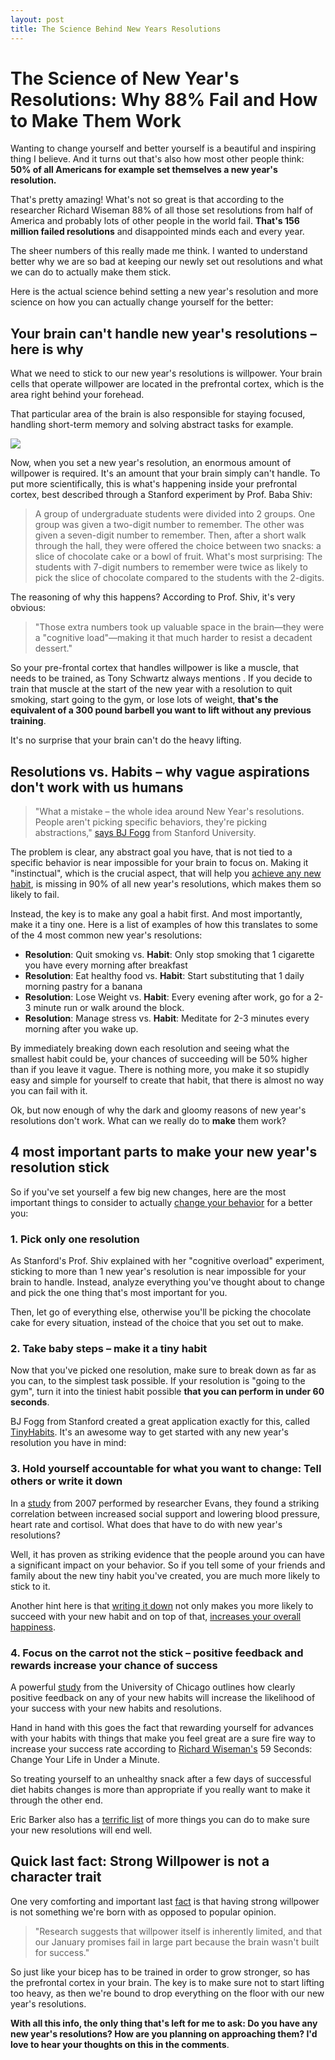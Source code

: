 ```yaml
---
layout: post
title: The Science Behind New Years Resolutions
---
```



# The Science of New Year's Resolutions: Why 88% Fail and How to Make Them Work

Wanting to change yourself and better yourself is a beautiful and inspiring thing I believe. And it turns out that's also how most other people think: **50% of all Americans for example set themselves a new year's resolution.**

That's pretty amazing! What's not so great is that according to the researcher Richard Wiseman 88% of all those set resolutions from half of America and probably lots of other people in the world fail. **That's 156 million failed resolutions** and disappointed minds each and every year.

The sheer numbers of this really made me think. I wanted to understand better why we are so bad at keeping our newly set out resolutions and what we can do to actually make them stick.

Here is the actual science behind setting a new year's resolution and more science on how you can actually change yourself for the better:


## Your brain can't handle new year's resolutions – here is why

What we need to stick to our new year's resolutions is willpower. Your brain cells that operate willpower are located in the prefrontal cortex, which is the area right behind your forehead.

That particular area of the brain is also responsible for staying focused, handling short-term memory and solving abstract tasks for example.

![][2]

Now, when you set a new year's resolution, an enormous amount of willpower is required. It's an amount that your brain simply can't handle. To put more scientifically, this is what's happening inside your prefrontal cortex, best described through a Stanford experiment by Prof. Baba Shiv:

> A group of undergraduate students were divided into 2 groups. One group was given a two-digit number to remember. The other was given a seven-digit number to remember. Then, after a short walk through the hall, they were offered the choice between two snacks: a slice of chocolate cake or a bowl of fruit. What's most surprising: The students with 7-digit numbers to remember were twice as likely to pick the slice of chocolate compared to the students with the 2-digits.

The reasoning of why this happens? According to Prof. Shiv, it's very obvious:

> "Those extra numbers took up valuable space in the brain—they were a "cognitive load"—making it that much harder to resist a decadent dessert."

So your pre-frontal cortex that handles willpower is like a muscle, that needs to be trained, as Tony Schwartz always mentions . If you decide to train that muscle at the start of the new year with a resolution to quit smoking, start going to the gym, or lose lots of weight, **that's the equivalent of a 300 pound barbell you want to lift without any previous training**.

It's no surprise that your brain can't do the heavy lifting.

## Resolutions vs. Habits – why vague aspirations don't work with us humans

> "What a mistake – the whole idea around New Year's resolutions. People aren't picking specific behaviors, they're picking abstractions," [says BJ Fogg][3] from Stanford University.

The problem is clear, any abstract goal you have, that is not tied to a specific behavior is near impossible for your brain to focus on. Making it "instinctual", which is the crucial aspect, that will help you [achieve any new habit][4], is missing in 90% of all new year's resolutions, which makes them so likely to fail.

Instead, the key is to make any goal a habit first. And most importantly, make it a tiny one. Here is a list of examples of how this translates to some of the 4 most common new year's resolutions:

* **Resolution**: Quit smoking vs. **Habit**: Only stop smoking that 1 cigarette you have every morning after breakfast
* **Resolution**: Eat healthy food vs. **Habit**: Start substituting that 1 daily morning pastry for a banana
* **Resolution**: Lose Weight vs. **Habit**: Every evening after work, go for a 2-3 minute run or walk around the block.
* **Resolution**: Manage stress vs. **Habit**: Meditate for 2-3 minutes every morning after you wake up.

By immediately breaking down each resolution and seeing what the smallest habit could be, your chances of succeeding will be 50% higher than if you leave it vague. There is nothing more, you make it so stupidly easy and simple for yourself to create that habit, that there is almost no way you can fail with it.

Ok, but now enough of why the dark and gloomy reasons of new year's resolutions don't work. What can we really do to **make** them work?

## 4 most important parts to make your new year's resolution stick 

So if you've set yourself a few big new changes, here are the most important things to consider to actually [change your behavior][4] for a better you:

### 1\. Pick only one resolution 

As Stanford's Prof. Shiv explained with her "cognitive overload" experiment, sticking to more than 1 new year's resolution is near impossible for your brain to handle. Instead, analyze everything you've thought about to change and pick the one thing that's most important for you.

Then, let go of everything else, otherwise you'll be picking the chocolate cake for every situation, instead of the choice that you set out to make.

### 2\. Take baby steps – make it a tiny habit

Now that you've picked one resolution, make sure to break down as far as you can, to the simplest task possible. If your resolution is "going to the gym", turn it into the tiniest habit possible **that you can perform in under 60 seconds**.

BJ Fogg from Stanford created a great application exactly for this, called [TinyHabits][5]. It's an awesome way to get started with any new year's resolution you have in mind:

 

### 3\. Hold yourself accountable for what you want to change: Tell others or write it down

In a [study][6] from 2007 performed by researcher Evans, they found a striking correlation between increased social support and lowering blood pressure, heart rate and cortisol. What does that have to do with new year's resolutions?

Well, it has proven as striking evidence that the people around you can have a significant impact on your behavior. So if you tell some of your friends and family about the new tiny habit you've created, you are much more likely to stick to it.

Another hint here is that [writing it down][7] not only makes you more likely to succeed with your new habit and on top of that, [increases your overall happiness][8].

### 4\. Focus on the carrot not the stick – positive feedback and rewards increase your chance of success

A powerful [study][9] from the University of Chicago outlines how clearly positive feedback on any of your new habits will increase the likelihood of your success with your new habits and resolutions.

Hand in hand with this goes the fact that rewarding yourself for advances with your habits with things that make you feel great are a sure fire way to increase your success rate according to [Richard Wiseman's][10] 59 Seconds: Change Your Life in Under a Minute.

So treating yourself to an unhealthy snack after a few days of successful diet habits changes is more than appropriate if you really want to make it through the other end.

Eric Barker also has a [terrific list][10] of more things you can do to make sure your new resolutions will end well.

 

## Quick last fact: Strong Willpower is not a character trait 

One very comforting and important last [fact][11] is that having strong willpower is not something we're born with as opposed to popular opinion.

> "Research suggests that willpower itself is inherently limited, and that our January promises fail in large part because the brain wasn't built for success."

So just like your bicep has to be trained in order to grow stronger, so has the prefrontal cortex in your brain. The key is to make sure not to start lifting too heavy, as then we're bound to drop everything on the floor with our new year's resolutions.

**With all this info, the only thing that's left for me to ask: Do you have any new year's resolutions? How are you planning on approaching them? I'd love to hear your thoughts on this in the comments**.

[1]: https://farm4.staticflickr.com/3010/2569536716_6b27eddd98.jpg
[2]: http://mybrainnotes.com/brain-prefrontal-cortex.jpg
[3]: http://www.tinyhabits.com/
[4]: http://blog.bufferapp.com/what-the-research-on-habit-formation-reveals-about-willpower-and-overall-well-being
[5]: http://tinyhabits.com
[6]: http://www.ncbi.nlm.nih.gov/pubmed/11605829
[7]: http://www.bakadesuyo.com/2011/05/what-little-thing-can-increase-the-chance-peo/
[8]: http://www.bakadesuyo.com/what-should-you-write-about-if-you-want-to-in
[9]: http://lifehacker.com/5871955/the-science-behind-new-years-resolutions-and-how-to-use-it-to-achieve-yours
[10]: http://www.bakadesuyo.com/2012/12/last-damn-thing-new-years-resolutions/
[11]: http://online.wsj.com/article/SB10001424052748703478704574612052322122442.html
  
